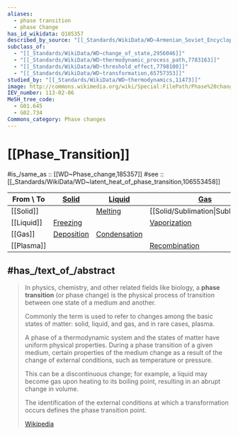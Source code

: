 ```yaml
---
aliases:
  - phase transition
  - phase Change
has_id_wikidata: Q185357
described_by_source: "[[_Standards/WikiData/WD~Armenian_Soviet_Encyclopedia,2657718]]"
subclass_of:
  - "[[_Standards/WikiData/WD~change_of_state,2956046]]"
  - "[[_Standards/WikiData/WD~thermodynamic_process_path,7783163]]"
  - "[[_Standards/WikiData/WD~threshold_effect,7798100]]"
  - "[[_Standards/WikiData/WD~transformation,65757353]]"
studied_by: "[[_Standards/WikiData/WD~thermodynamics,11473]]"
image: http://commons.wikimedia.org/wiki/Special:FilePath/Phase%20change%20-%20en.svg
IEV_number: 113-02-06
MeSH_tree_code:
  - G01.645
  - G02.734
Commons_category: Phase changes
---
```


# [[Phase_Transition]] 

 
#is_/same_as :: [[WD~Phase_change,185357]] 
#see  :: [[_Standards/WikiData/WD~latent_heat_of_phase_transition,106553458]]

| From \ To  | [Solid](https://en.wikipedia.org/wiki/Solid "Solid")                                                        | [Liquid](https://en.wikipedia.org/wiki/Liquid "Liquid")                   | [Gas](https://en.wikipedia.org/wiki/Gas "Gas")                                             | [Plasma](https://en.wikipedia.org/wiki/Plasma_\(physics\) "Plasma (physics)") |
| ---------- | ----------------------------------------------------------------------------------------------------------- | ------------------------------------------------------------------------- | ------------------------------------------------------------------------------------------ | ----------------------------------------------------------------------------- |
| [[Solid]]  |                                                                                                             | [Melting](https://en.wikipedia.org/wiki/Melting "Melting")                | [[Solid/Sublimation\|Sublimation]]                                                         |                                                                               |
| [[Liquid]] | [Freezing](https://en.wikipedia.org/wiki/Freezing "Freezing")                                               |                                                                           | [Vaporization](https://en.wikipedia.org/wiki/Vaporization "Vaporization")                  |                                                                               |
| [[Gas]]    | [Deposition](https://en.wikipedia.org/wiki/Deposition_\(phase_transition\) "Deposition (phase transition)") | [Condensation](https://en.wikipedia.org/wiki/Condensation "Condensation") |                                                                                            | [Ionization](https://en.wikipedia.org/wiki/Ionization "Ionization")           |
| [[Plasma]] |                                                                                                             |                                                                           | [Recombination](https://en.wikipedia.org/wiki/Plasma_recombination "Plasma recombination") |                                                                               |

## #has_/text_of_/abstract 

> In physics, chemistry, and other related fields like biology, a **phase transition** (or phase change) 
> is the physical process of transition between one state of a medium and another. 
> 
> Commonly the term is used to refer to changes among the basic states of matter: 
> solid, liquid, and gas, and in rare cases, plasma. 
> 
> A phase of a thermodynamic system and the states of matter have uniform physical properties. 
> During a phase transition of a given medium, 
> certain properties of the medium change as a result of the change of external conditions, 
> such as temperature or pressure. 
> 
> This can be a discontinuous change; 
> for example, a liquid may become gas upon heating to its boiling point, 
> resulting in an abrupt change in volume. 
> 
> The identification of the external conditions at which a transformation occurs 
> defines the phase transition point.
>
> [Wikipedia](https://en.wikipedia.org/wiki/Phase%20transition) 

